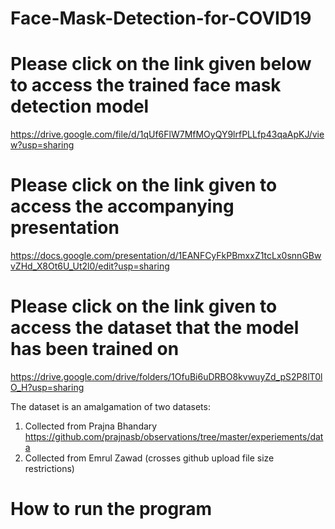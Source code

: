 # Face-Mask-Detection-for-COVID19

# Please click on the link given below to access the trained face mask detection model

https://drive.google.com/file/d/1qUf6FlW7MfMOyQY9lrfPLLfp43qaApKJ/view?usp=sharing

# Please click on the link given to access the accompanying presentation

https://docs.google.com/presentation/d/1EANFCyFkPBmxxZ1tcLx0snnGBwvZHd_X8Ot6U_Ut2l0/edit?usp=sharing

# Please click on the link given to access the dataset that the model has been trained on

https://drive.google.com/drive/folders/1OfuBi6uDRBO8kvwuyZd_pS2P8lT0lO_H?usp=sharing

The dataset is an amalgamation of two datasets:
1. Collected from Prajna Bhandary https://github.com/prajnasb/observations/tree/master/experiements/data
2. Collected from Emrul Zawad (crosses github upload file size restrictions)

# How to run the program

